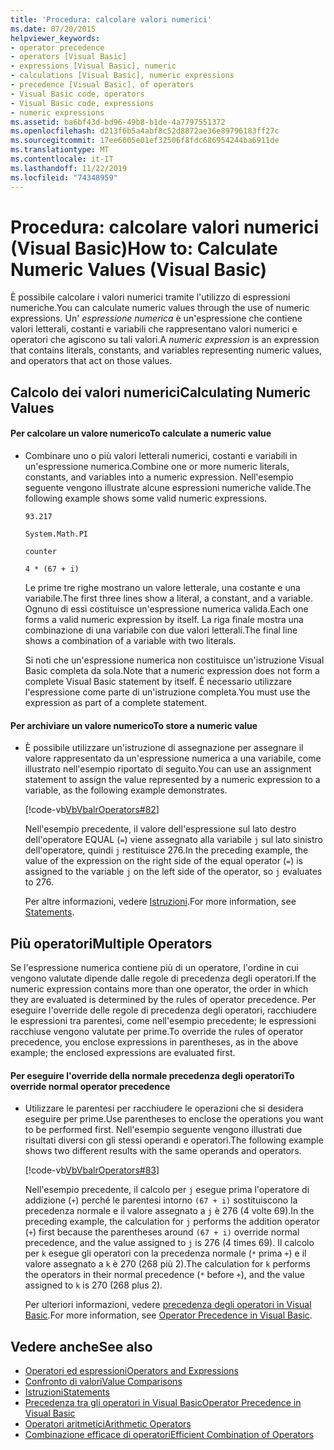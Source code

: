```yaml
---
title: 'Procedura: calcolare valori numerici'
ms.date: 07/20/2015
helpviewer_keywords:
- operator precedence
- operators [Visual Basic]
- expressions [Visual Basic], numeric
- calculations [Visual Basic], numeric expressions
- precedence [Visual Basic], of operators
- Visual Basic code, operators
- Visual Basic code, expressions
- numeric expressions
ms.assetid: ba6bf43d-bd96-49b8-b1de-4a7797551372
ms.openlocfilehash: d213f6b5a4abf8c52d8872ae36e89796183ff27c
ms.sourcegitcommit: 17ee6605e01ef32506f8fdc686954244ba6911de
ms.translationtype: MT
ms.contentlocale: it-IT
ms.lasthandoff: 11/22/2019
ms.locfileid: "74348959"
---
```

# <a name="how-to-calculate-numeric-values-visual-basic"></a><span data-ttu-id="1609c-102">Procedura: calcolare valori numerici (Visual Basic)</span><span class="sxs-lookup"><span data-stu-id="1609c-102">How to: Calculate Numeric Values (Visual Basic)</span></span>
<span data-ttu-id="1609c-103">È possibile calcolare i valori numerici tramite l'utilizzo di espressioni numeriche.</span><span class="sxs-lookup"><span data-stu-id="1609c-103">You can calculate numeric values through the use of numeric expressions.</span></span> <span data-ttu-id="1609c-104">Un' *espressione numerica* è un'espressione che contiene valori letterali, costanti e variabili che rappresentano valori numerici e operatori che agiscono su tali valori.</span><span class="sxs-lookup"><span data-stu-id="1609c-104">A *numeric expression* is an expression that contains literals, constants, and variables representing numeric values, and operators that act on those values.</span></span>  
  
## <a name="calculating-numeric-values"></a><span data-ttu-id="1609c-105">Calcolo dei valori numerici</span><span class="sxs-lookup"><span data-stu-id="1609c-105">Calculating Numeric Values</span></span>  
  
#### <a name="to-calculate-a-numeric-value"></a><span data-ttu-id="1609c-106">Per calcolare un valore numerico</span><span class="sxs-lookup"><span data-stu-id="1609c-106">To calculate a numeric value</span></span>  
  
- <span data-ttu-id="1609c-107">Combinare uno o più valori letterali numerici, costanti e variabili in un'espressione numerica.</span><span class="sxs-lookup"><span data-stu-id="1609c-107">Combine one or more numeric literals, constants, and variables into a numeric expression.</span></span> <span data-ttu-id="1609c-108">Nell'esempio seguente vengono illustrate alcune espressioni numeriche valide.</span><span class="sxs-lookup"><span data-stu-id="1609c-108">The following example shows some valid numeric expressions.</span></span>  
  
     `93.217`  
  
     `System.Math.PI`  
  
     `counter`  
  
     `4 * (67 + i)`  
  
     <span data-ttu-id="1609c-109">Le prime tre righe mostrano un valore letterale, una costante e una variabile.</span><span class="sxs-lookup"><span data-stu-id="1609c-109">The first three lines show a literal, a constant, and a variable.</span></span> <span data-ttu-id="1609c-110">Ognuno di essi costituisce un'espressione numerica valida.</span><span class="sxs-lookup"><span data-stu-id="1609c-110">Each one forms a valid numeric expression by itself.</span></span> <span data-ttu-id="1609c-111">La riga finale mostra una combinazione di una variabile con due valori letterali.</span><span class="sxs-lookup"><span data-stu-id="1609c-111">The final line shows a combination of a variable with two literals.</span></span>  
  
     <span data-ttu-id="1609c-112">Si noti che un'espressione numerica non costituisce un'istruzione Visual Basic completa da sola.</span><span class="sxs-lookup"><span data-stu-id="1609c-112">Note that a numeric expression does not form a complete Visual Basic statement by itself.</span></span> <span data-ttu-id="1609c-113">È necessario utilizzare l'espressione come parte di un'istruzione completa.</span><span class="sxs-lookup"><span data-stu-id="1609c-113">You must use the expression as part of a complete statement.</span></span>  
  
#### <a name="to-store-a-numeric-value"></a><span data-ttu-id="1609c-114">Per archiviare un valore numerico</span><span class="sxs-lookup"><span data-stu-id="1609c-114">To store a numeric value</span></span>  
  
- <span data-ttu-id="1609c-115">È possibile utilizzare un'istruzione di assegnazione per assegnare il valore rappresentato da un'espressione numerica a una variabile, come illustrato nell'esempio riportato di seguito.</span><span class="sxs-lookup"><span data-stu-id="1609c-115">You can use an assignment statement to assign the value represented by a numeric expression to a variable, as the following example demonstrates.</span></span>  
  
     [!code-vb[VbVbalrOperators#82](~/samples/snippets/visualbasic/VS_Snippets_VBCSharp/VbVbalrOperators/VB/Class1.vb#82)]  
  
     <span data-ttu-id="1609c-116">Nell'esempio precedente, il valore dell'espressione sul lato destro dell'operatore EQUAL (`=`) viene assegnato alla variabile `j` sul lato sinistro dell'operatore, quindi `j` restituisce 276.</span><span class="sxs-lookup"><span data-stu-id="1609c-116">In the preceding example, the value of the expression on the right side of the equal operator (`=`) is assigned to the variable `j` on the left side of the operator, so `j` evaluates to 276.</span></span>  
  
     <span data-ttu-id="1609c-117">Per altre informazioni, vedere [Istruzioni](../../../../visual-basic/language-reference/statements/index.md).</span><span class="sxs-lookup"><span data-stu-id="1609c-117">For more information, see [Statements](../../../../visual-basic/language-reference/statements/index.md).</span></span>  
  
## <a name="multiple-operators"></a><span data-ttu-id="1609c-118">Più operatori</span><span class="sxs-lookup"><span data-stu-id="1609c-118">Multiple Operators</span></span>  
 <span data-ttu-id="1609c-119">Se l'espressione numerica contiene più di un operatore, l'ordine in cui vengono valutate dipende dalle regole di precedenza degli operatori.</span><span class="sxs-lookup"><span data-stu-id="1609c-119">If the numeric expression contains more than one operator, the order in which they are evaluated is determined by the rules of operator precedence.</span></span> <span data-ttu-id="1609c-120">Per eseguire l'override delle regole di precedenza degli operatori, racchiudere le espressioni tra parentesi, come nell'esempio precedente; le espressioni racchiuse vengono valutate per prime.</span><span class="sxs-lookup"><span data-stu-id="1609c-120">To override the rules of operator precedence, you enclose expressions in parentheses, as in the above example; the enclosed expressions are evaluated first.</span></span>  
  
#### <a name="to-override-normal-operator-precedence"></a><span data-ttu-id="1609c-121">Per eseguire l'override della normale precedenza degli operatori</span><span class="sxs-lookup"><span data-stu-id="1609c-121">To override normal operator precedence</span></span>  
  
- <span data-ttu-id="1609c-122">Utilizzare le parentesi per racchiudere le operazioni che si desidera eseguire per prime.</span><span class="sxs-lookup"><span data-stu-id="1609c-122">Use parentheses to enclose the operations you want to be performed first.</span></span> <span data-ttu-id="1609c-123">Nell'esempio seguente vengono illustrati due risultati diversi con gli stessi operandi e operatori.</span><span class="sxs-lookup"><span data-stu-id="1609c-123">The following example shows two different results with the same operands and operators.</span></span>  
  
     [!code-vb[VbVbalrOperators#83](~/samples/snippets/visualbasic/VS_Snippets_VBCSharp/VbVbalrOperators/VB/Class1.vb#83)]  
  
     <span data-ttu-id="1609c-124">Nell'esempio precedente, il calcolo per `j` esegue prima l'operatore di addizione (`+`) perché le parentesi intorno `(67 + i)` sostituiscono la precedenza normale e il valore assegnato a `j` è 276 (4 volte 69).</span><span class="sxs-lookup"><span data-stu-id="1609c-124">In the preceding example, the calculation for `j` performs the addition operator (`+`) first because the parentheses around `(67 + i)` override normal precedence, and the value assigned to `j` is 276 (4 times 69).</span></span> <span data-ttu-id="1609c-125">Il calcolo per `k` esegue gli operatori con la precedenza normale (`*` prima `+`) e il valore assegnato a `k` è 270 (268 più 2).</span><span class="sxs-lookup"><span data-stu-id="1609c-125">The calculation for `k` performs the operators in their normal precedence (`*` before `+`), and the value assigned to `k` is 270 (268 plus 2).</span></span>  
  
     <span data-ttu-id="1609c-126">Per ulteriori informazioni, vedere [precedenza degli operatori in Visual Basic](../../../../visual-basic/language-reference/operators/operator-precedence.md).</span><span class="sxs-lookup"><span data-stu-id="1609c-126">For more information, see [Operator Precedence in Visual Basic](../../../../visual-basic/language-reference/operators/operator-precedence.md).</span></span>  
  
## <a name="see-also"></a><span data-ttu-id="1609c-127">Vedere anche</span><span class="sxs-lookup"><span data-stu-id="1609c-127">See also</span></span>

- [<span data-ttu-id="1609c-128">Operatori ed espressioni</span><span class="sxs-lookup"><span data-stu-id="1609c-128">Operators and Expressions</span></span>](../../../../visual-basic/programming-guide/language-features/operators-and-expressions/index.md)
- [<span data-ttu-id="1609c-129">Confronto di valori</span><span class="sxs-lookup"><span data-stu-id="1609c-129">Value Comparisons</span></span>](../../../../visual-basic/programming-guide/language-features/operators-and-expressions/value-comparisons.md)
- [<span data-ttu-id="1609c-130">Istruzioni</span><span class="sxs-lookup"><span data-stu-id="1609c-130">Statements</span></span>](../../../../visual-basic/language-reference/statements/index.md)
- [<span data-ttu-id="1609c-131">Precedenza tra gli operatori in Visual Basic</span><span class="sxs-lookup"><span data-stu-id="1609c-131">Operator Precedence in Visual Basic</span></span>](../../../../visual-basic/language-reference/operators/operator-precedence.md)
- [<span data-ttu-id="1609c-132">Operatori aritmetici</span><span class="sxs-lookup"><span data-stu-id="1609c-132">Arithmetic Operators</span></span>](../../../../visual-basic/language-reference/operators/arithmetic-operators.md)
- [<span data-ttu-id="1609c-133">Combinazione efficace di operatori</span><span class="sxs-lookup"><span data-stu-id="1609c-133">Efficient Combination of Operators</span></span>](../../../../visual-basic/programming-guide/language-features/operators-and-expressions/efficient-combination-of-operators.md)
